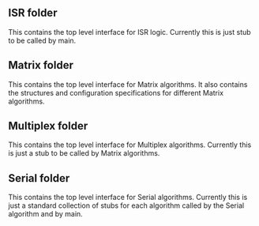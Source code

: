 ## ISR folder
This contains the top level interface for ISR logic. Currently this is just stub to be called by main.

## Matrix folder
This contains the top level interface for Matrix algorithms. It also contains the structures and configuration specifications for different Matrix algorithms.

## Multiplex folder
This contains the top level interface for Multiplex algorithms. Currently this is just a stub to be called by Matrix algorithms.

## Serial folder
This contains the top level interface for Serial algorithms. Currently this is just a standard collection of stubs for each algorithm called by the Serial algorithm and by main.